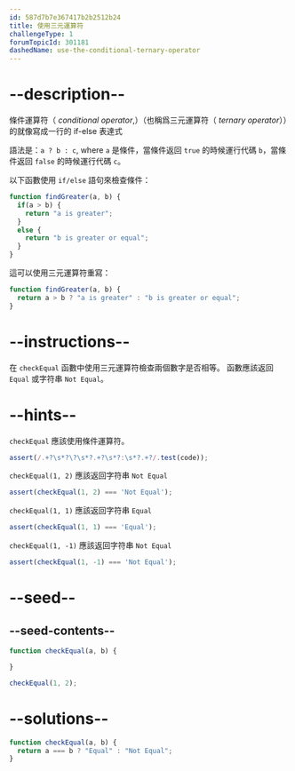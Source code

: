 ```yaml
---
id: 587d7b7e367417b2b2512b24
title: 使用三元運算符
challengeType: 1
forumTopicId: 301181
dashedName: use-the-conditional-ternary-operator
---
```


# --description--

條件運算符（ <dfn>conditional operator</dfn>,）（也稱爲三元運算符（ <dfn>ternary operator</dfn>））的就像寫成一行的 if-else 表達式

語法是：`a ? b : c`, where `a` 是條件，當條件返回 `true` 的時候運行代碼 `b`，當條件返回 `false` 的時候運行代碼 `c`。

以下函數使用 `if/else` 語句來檢查條件：

```js
function findGreater(a, b) {
  if(a > b) {
    return "a is greater";
  }
  else {
    return "b is greater or equal";
  }
}
```

這可以使用三元運算符重寫：

```js
function findGreater(a, b) {
  return a > b ? "a is greater" : "b is greater or equal";
}
```

# --instructions--

在 `checkEqual` 函數中使用三元運算符檢查兩個數字是否相等。 函數應該返回 `Equal` 或字符串 `Not Equal`。

# --hints--

`checkEqual` 應該使用條件運算符。

```js
assert(/.+?\s*?\?\s*?.+?\s*?:\s*?.+?/.test(code));
```

`checkEqual(1, 2)` 應該返回字符串 `Not Equal`

```js
assert(checkEqual(1, 2) === 'Not Equal');
```

`checkEqual(1, 1)` 應該返回字符串 `Equal`

```js
assert(checkEqual(1, 1) === 'Equal');
```

`checkEqual(1, -1)` 應該返回字符串 `Not Equal`

```js
assert(checkEqual(1, -1) === 'Not Equal');
```

# --seed--

## --seed-contents--

```js
function checkEqual(a, b) {

}

checkEqual(1, 2);
```

# --solutions--

```js
function checkEqual(a, b) {
  return a === b ? "Equal" : "Not Equal";
}
```

